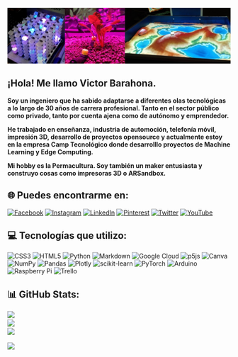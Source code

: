 
![](https://github.com/Egokitek/Egokitek/blob/main/1635883112788.jpg)

## ¡Hola! Me llamo Victor Barahona.

 **Soy un ingeniero que ha sabido adaptarse a diferentes olas tecnológicas a lo largo de 30 años de carrera profesional. Tanto en el sector público como privado, tanto por cuenta ajena como de autónomo y emprendedor.**
 
 **He trabajado en enseñanza, industria de automoción, telefonía móvil, impresión 3D, desarrollo de proyectos opensource y actualmente estoy en la empresa Camp Tecnológico donde desarrolllo proyectos de Machine Learning y Edge Computing.**

**Mi hobby es la Permacultura. Soy también un maker entusiasta y construyo cosas como impresoras 3D o ARSandbox.**

## 🌐 Puedes encontrarme en:
[![Facebook](https://img.shields.io/badge/Facebook-%231877F2.svg?logo=Facebook&logoColor=white)](https://facebook.com/victorjose.barahonaormazabal) [![Instagram](https://img.shields.io/badge/Instagram-%23E4405F.svg?logo=Instagram&logoColor=white)](https://instagram.com/victorjbarahona) [![LinkedIn](https://img.shields.io/badge/LinkedIn-%230077B5.svg?logo=linkedin&logoColor=white)](https://linkedin.com/in/victor-barahona-65559549) [![Pinterest](https://img.shields.io/badge/Pinterest-%23E60023.svg?logo=Pinterest&logoColor=white)](https://pinterest.com/barahonaormazab) [![Twitter](https://img.shields.io/badge/Twitter-%231DA1F2.svg?logo=Twitter&logoColor=white)](https://twitter.com/VictorJBarahona) [![YouTube](https://img.shields.io/badge/YouTube-%23FF0000.svg?logo=YouTube&logoColor=white)](https://youtube.com/c/Egokitek) 

## 💻 Tecnologías que utilizo:
![CSS3](https://img.shields.io/badge/css3-%231572B6.svg?style=for-the-badge&logo=css3&logoColor=white) ![HTML5](https://img.shields.io/badge/html5-%23E34F26.svg?style=for-the-badge&logo=html5&logoColor=white) ![Python](https://img.shields.io/badge/python-3670A0?style=for-the-badge&logo=python&logoColor=ffdd54) ![Markdown](https://img.shields.io/badge/markdown-%23000000.svg?style=for-the-badge&logo=markdown&logoColor=white) ![Google Cloud](https://img.shields.io/badge/Google%20Cloud-%234285F4.svg?style=for-the-badge&logo=google-cloud&logoColor=white) ![p5js](https://img.shields.io/badge/p5.js-ED225D?style=for-the-badge&logo=p5.js&logoColor=FFFFFF)  ![Canva](https://img.shields.io/badge/Canva-%2300C4CC.svg?style=for-the-badge&logo=Canva&logoColor=white) ![NumPy](https://img.shields.io/badge/numpy-%23013243.svg?style=for-the-badge&logo=numpy&logoColor=white) ![Pandas](https://img.shields.io/badge/pandas-%23150458.svg?style=for-the-badge&logo=pandas&logoColor=white) ![Plotly](https://img.shields.io/badge/Plotly-%233F4F75.svg?style=for-the-badge&logo=plotly&logoColor=white) ![scikit-learn](https://img.shields.io/badge/scikit--learn-%23F7931E.svg?style=for-the-badge&logo=scikit-learn&logoColor=white) ![PyTorch](https://img.shields.io/badge/PyTorch-%23EE4C2C.svg?style=for-the-badge&logo=PyTorch&logoColor=white) ![Arduino](https://img.shields.io/badge/-Arduino-00979D?style=for-the-badge&logo=Arduino&logoColor=white) ![Raspberry Pi](https://img.shields.io/badge/-RaspberryPi-C51A4A?style=for-the-badge&logo=Raspberry-Pi) ![Trello](https://img.shields.io/badge/Trello-%23026AA7.svg?style=for-the-badge&logo=Trello&logoColor=white) 

## 📊 GitHub Stats:
![](https://github-readme-stats.vercel.app/api?username=Egokitek&theme=default&hide_border=false&include_all_commits=false&count_private=false)<br/>
![](https://github-readme-streak-stats.herokuapp.com/?user=Egokitek&theme=default&hide_border=false)<br/>
![](https://github-readme-stats.vercel.app/api/top-langs/?username=Egokitek&theme=default&hide_border=false&include_all_commits=false&count_private=false&layout=compact)

[![](https://visitcount.itsvg.in/api?id=Egokitek&icon=9&color=1)](https://visitcount.itsvg.in)


<!-- Proudly created with GPRM ( https://gprm.itsvg.in ) -->
